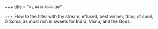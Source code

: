 +++
title = "०६ पवस्व वाजसातमः"

+++
Flow to the filter with thy stream, effused, best winner, thou, of spoil,  
     O Soma, as most rich in sweets for Indra, Visnu, and the Gods.